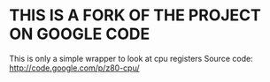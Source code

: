# THIS IS A FORK OF THE PROJECT ON GOOGLE CODE
This is only a simple wrapper to look at cpu registers
Source code: http://code.google.com/p/z80-cpu/
